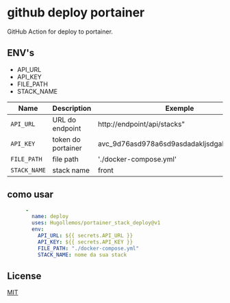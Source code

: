 # github deploy portainer

GitHub Action for deploy to portainer.

## ENV's 

- API_URL 
- API_KEY 
- FILE_PATH 
- STACK_NAME

| Name           | Description                                   | Exemple           | 
|----------------|-----------------------------------------------|-------------------------|
| `API_URL`     | URL do endpoint                                      | http://endpoint/api/stacks"  |
| `API_KEY`     | token do portainer                                      | avc_9d76asd978a6sd9asdadakljsdgaksdgasasd=  |
| `FILE_PATH`   | file path                      | './docker-compose.yml' |
| `STACK_NAME` | stack name | front                |


## como usar

```yaml
      -
        name: deploy
        uses: Hugollemos/portainer_stack_deploy@v1
        env:
          API_URL: ${{ secrets.API_URL }}
          API_KEY: ${{ secrets.API_KEY }}
          FILE_PATH: "./docker-compose.yml"
          STACK_NAME: nome da sua stack
```
## License
[MIT](https://github.com/Hugollemos/portainer_stack_deploy/blob/main/LICENSE)